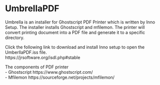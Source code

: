 # UmbrellaPDF
<p>
Umbrella is an installer for Ghostscript PDF Printer which is written by Inno Setup. The installer installs Ghostscript and mfilemon. The printer will convert printing document into a PDF file and generate it to a specific directory.
</p>

<p>
Click the following link to download and install Inno setup to open the UmberllaPDF.iss file.</BR>
https://jrsoftware.org/isdl.php#stable</BR>
</p>

<p>
The components of PDF printer </BR>
- Ghostscript https://www.ghostscript.com/ </BR>
- Mfilemon https://sourceforge.net/projects/mfilemon/
</p>
